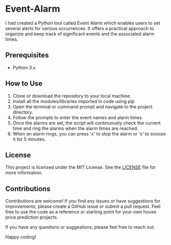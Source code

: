 # Event-Alarm
I had created a Python tool called Event Alarm which enables users to set several alerts for various occurrences. It offers a practical approach to organize and keep track of significant events and the associated alarm times.
## Prerequisites

- Python 3.x

## How to Use

1. Clone or download the repository to your local machine.
2. Install all the modules/libraries imported in code using pip
3. Open the terminal or command prompt and navigate to the project directory.
4. Follow the prompts to enter the event names and alarm times.
5. Once the alarms are set, the script will continuously check the current time and ring the alarms when the alarm times are reached.
6. When an alarm rings, you can press 'x' to stop the alarm or 's' to snooze it for 5 minutes.

## License

This project is licensed under the MIT License. See the [LICENSE](/LICENSE) file for more information.

## Contributions

Contributions are welcome! If you find any issues or have suggestions for improvements, please create a GitHub issue or submit a pull request.
Feel free to use the code as a reference or starting point for your own house price prediction projects.

If you have any questions or suggestions, please feel free to reach out.

Happy coding!

